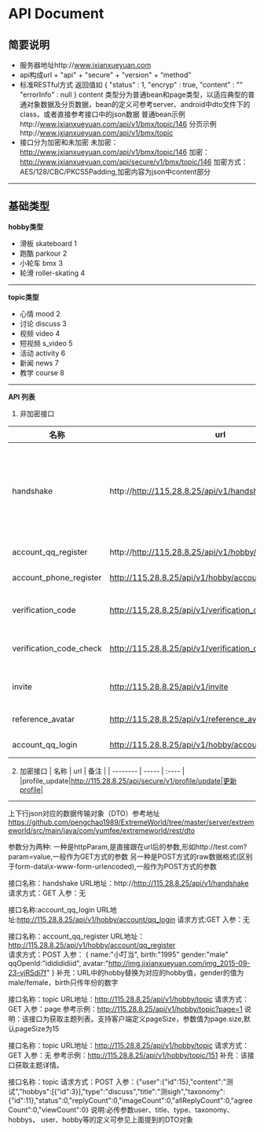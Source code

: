 API Document
=======

## 简要说明 ##

 - 服务器地址http://www.jxianxueyuan.com
 - api构成url + "api" + "secure" + "version" + “method”
 - 标准RESTful方式
	 返回值如
	 {
		  "status" : 1,
		  "encryp" : true,
		  "content" : ""
		  "errorInfo" : null
	  }
	  content 类型分为普通bean和page类型，以适应典型的普通对象数据及分页数据，bean的定义可参考server、android中dto文件下的class，或者直接参考接口中的json数据
	  普通bean示例http://www.jxianxueyuan.com/api/v1/bmx/topic/146
	  分页示例http://www.jxianxueyuan.com/api/v1/bmx/topic
 - 接口分为加密和未加密
	未加密：http://www.jxianxueyuan.com/api/v1/bmx/topic/146 
	加密：http://www.jxianxueyuan.com/api/secure/v1/bmx/topic/146
	加密方式：AES/128/CBC/PKCS5Padding,加密内容为json中content部分



----------


## 基础类型 ##
**hobby类型**

 - 滑板  skateboard  1
 - 跑酷  parkour 2
 - 小轮车 bmx 3
 - 轮滑  roller-skating 4

----------
**topic类型**

 - 心情 mood 2
 - 讨论 discuss 3
 - 视频 video 4
 - 短视频 s_video 5
 - 活动 activity 6
 - 新闻 news 7
 - 教学 course 8


----------
**API  列表**

 1. 非加密接口

| 名称        | url   |  备注  |
| --------   | -----  | :----  | 
| handshake |http://http://115.28.8.25/api/v1/handshake |握手，下发一些设置及配置信息|
| account_qq_register|http://http://115.28.8.25/api/v1/hobby/account/qq_register| qq注册|
| account_phone_register|http://115.28.8.25/api/v1/hobby/account/phone_register |手机注册|
|verification_code|http://115.28.8.25/api/v1/verification_code|获取验证码|
|verification_code_check|http://115.28.8.25/api/v1/verification_code/check|校验验证码|
|invite|http://115.28.8.25/api/v1/invite|获取推荐人|
|reference_avatar|http://115.28.8.25/api/v1/reference_avatar|随机头像|
|account_qq_login|http://115.28.8.25/api/v1/hobby/account/qq_login|qq登录|


 2. 加密接口
| 名称        | url   |  备注  |
| --------   | -----  | :----  | 
|profile_update|http://115.28.8.25/api/secure/v1/profile/update|更新profile|


----------------------------------------------------------------------------------------------
上下行json对应的数据传输对象（DTO）参考地址
https://github.com/pengchao1989/ExtremeWorld/tree/master/server/extremeworld/src/main/java/com/yumfee/extremeworld/rest/dto

参数分为两种:
一种是httpParam,是直接跟在url后的参数,形如http://test.com?param=value,一般作为GET方式的参数
另一种是POST方式的raw数据格式(区别于form-data\x-www-form-urlencoded),一般作为POST方式的参数

接口名称：handshake
URL地址：http://http://115.28.8.25/api/v1/handshake
请求方式：GET
入参：无

接口名称:account_qq_login
URL地址:http://115.28.8.25/api/v1/hobby/account/qq_login
请求方式:GET
入参：无

接口名称：account_qq_register
URL地址：http://115.28.8.25/api/v1/hobby/account/qq_register	
请求方式：POST
入参：
{
	name:"小叮当",
	birth:"1995"
	gender:"male"
	qqOpenId:"ididididiid",
	avatar:"http://img.jixianxueyuan.com/img_2015-09-23-vjRSdi7f"
}
补充：URL中的hobby替换为对应的hobby值，gender的值为male/female，birth只传年份的数字

接口名称：topic
URL地址：http://115.28.8.25/api/v1/hobby/topic
请求方式：GET
入参：page
参考示例：http://115.28.8.25/api/v1/hobby/topic?page=1
说明：该接口为获取主题列表。支持客户端定义pageSize，参数值为page.size,默认pageSize为15

接口名称：topic
URL地址：http://115.28.8.25/api/v1/hobby/topic
请求方式：GET
入参：无
参考示例：http://115.28.8.25/api/v1/hobby/topic/151
补充：该接口获取主题详情。

接口名称：topic
请求方式：POST
入参：{"user":{"id":15},"content":"测试","hobbys":[{"id":3}],"type":"discuss","title":"测sigh","taxonomy":{"id":11},"status":0,"replyCount":0,"imageCount":0,"allReplyCount":0,"agreeCount":0,"viewCount":0}
说明:必传参数user、title、type、taxonomy、hobbys，		user、hobby等的定义可参见上面提到的DTO对象